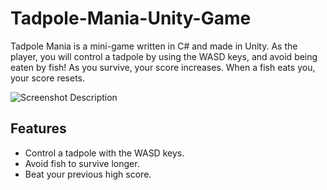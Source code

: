 # Tadpole-Mania-Unity-Game
Tadpole Mania is a mini-game written in C# and made in Unity. As the player, you will control a tadpole by using the WASD keys, and avoid being eaten by fish! As you survive, your score increases. When a fish eats you, your score resets.

![Screenshot Description](https://github.com/Tadpole-Mania-Unity-Game/Pictures/images.JPG)

## Features
- Control a tadpole with the WASD keys.
- Avoid fish to survive longer.
- Beat your previous high score.
